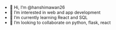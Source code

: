 - 👋 Hi, I’m @hanshimawan26
- 👀 I’m interested in web and app development
- 🌱 I’m currently learning React and SQL
- 💞️ I’m looking to collaborate on python, flask, react

<!---
hanshimawan26/hanshimawan26 is a ✨ special ✨ repository because its `README.md` (this file) appears on your GitHub profile.
You can click the Preview link to take a look at your changes.
--->
